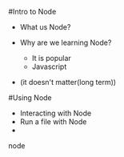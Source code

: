 #Intro to Node

* What us Node?
* Why are we learning Node?
    * It is popular
    * Javascript
    
* (it doesn't matter(long term))

#Using Node

* Interacting with Node
* Run a file with Node
* 
node <filename>


